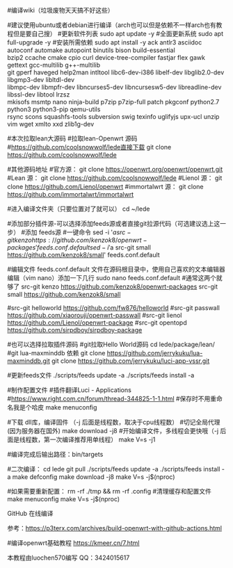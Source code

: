 #编译wiki（垃圾废物天天搞不好这些）

#建议使用ubuntu或者debian进行编译（arch也可以但是依赖不一样arch也有教程但是要自己搜）
#更新软件列表
sudo apt update -y
#全面更新系统
sudo apt full-upgrade -y
#安装所需依赖
sudo apt install -y ack antlr3 asciidoc autoconf automake autopoint binutils bison build-essential \
bzip2 ccache cmake cpio curl device-tree-compiler fastjar flex gawk gettext gcc-multilib g++-multilib \
git gperf haveged help2man intltool libc6-dev-i386 libelf-dev libglib2.0-dev libgmp3-dev libltdl-dev \
libmpc-dev libmpfr-dev libncurses5-dev libncursesw5-dev libreadline-dev libssl-dev libtool lrzsz \
mkisofs msmtp nano ninja-build p7zip p7zip-full patch pkgconf python2.7 python3 python3-pip qemu-utils \
rsync scons squashfs-tools subversion swig texinfo uglifyjs upx-ucl unzip vim wget xmlto xxd zlib1g-dev


#本次拉取lean大源码
#拉取lean-Openwrt 源码
#https://github.com/coolsnowwolf/lede直接下载
git clone https://github.com/coolsnowwolf/lede

#其他源码地址
#官方源：
git clone https://openwrt.org/openwrt/openwrt.git
#Lean 源：
git clone https://github.com/coolsnowwolf/lede
#Lienol 源：
git clone https://github.com/Lienol/openwrt
#immortalwrt 源：
git clone https://github.com/immortalwrt/immortalwrt


#进入编译文件夹（只要位置对了就可以）
cd ~/lede


#添加部分插件源-可以选择添加feeds源或者直接git拉源代码（可选建议选上这一步）
#添加 feeds源
#一键命令
sed -i '$a src-git kenzo https://github.com/kenzok8/openwrt-packages' feeds.conf.default
sed -i '$a src-git small https://github.com/kenzok8/small' feeds.conf.default

#编辑文件 feeds.conf.default 文件在源码根目录中，使用自己喜欢的文本编辑器编辑（vim nano）添加一下几行
sudo nano feeds.conf.default
#通常这两个就够了
src-git kenzo https://github.com/kenzok8/openwrt-packages
src-git small https://github.com/kenzok8/small 

#src-git helloworld https://github.com/fw876/helloworld
#src-git passwall https://github.com/xiaorouji/openwrt-passwall
#src-git lienol https://github.com/Lienol/openwrt-package
#src-git opentopd  https://github.com/sirpdboy/sirpdboy-package

#也可以选择拉取插件源码
#git拉取Hello World源码
cd lede/package/lean/ 
#git lua-maxminddb 依赖 
git clone https://github.com/jerrykuku/lua-maxminddb.git
git clone https://github.com/jerrykuku/luci-app-vssr.git  


#更新feeds文件
./scripts/feeds update -a
./scripts/feeds install -a


#制作配置文件
#插件翻译Luci - Applications
#https://www.right.com.cn/forum/thread-344825-1-1.html
#保存时不用重命名我是个哈皮
make menuconfig


#下载 dll库，编译固件 （-j 后面是线程数，取决于cpu线程数）
#切记全局代理(因为服务器在国外)
make download -j8
#开始编译文件，多线程会更快哦（-j 后面是线程数，第一次编译推荐用单线程）
make V=s -j1

#编译完成后输出路径：bin/targets


#二次编译：
cd lede
git pull
./scripts/feeds update -a 
./scripts/feeds install -a
make defconfig
make download -j8
make V=s -j$(nproc)


#如果需要重新配置：
rm -rf ./tmp && rm -rf .config #清理缓存和配置文件
make menuconfig
make V=s -j$(nproc)


GitHub 在线编译

参考：https://p3terx.com/archives/build-openwrt-with-github-actions.html

#编译openwrt基础教程
https://kmeer.cn/7.html

本教程由luochen570编写
QQ：3424015617
